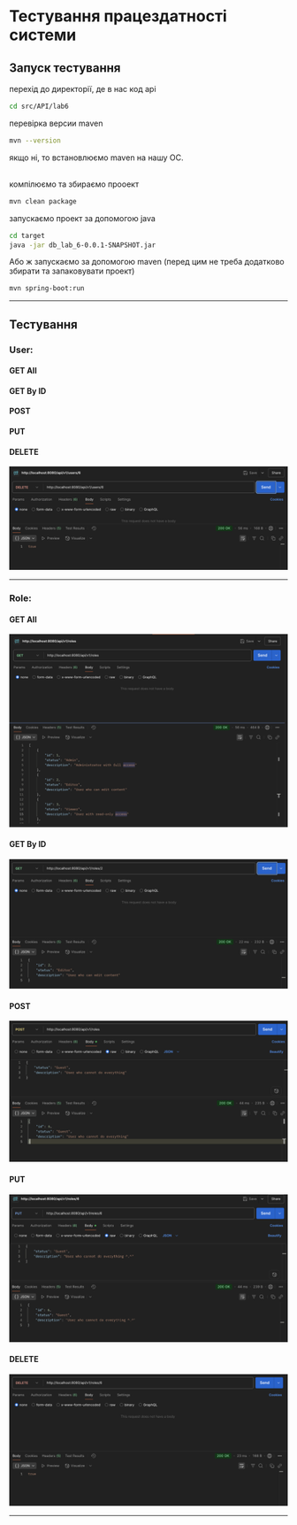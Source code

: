 # Тестування працездатності системи

## Запуск тестування

перехід до директорії, де в нас код api

```bash
cd src/API/lab6
```

перевірка версии maven

```bash
mvn --version
```

якщо ні, то встановлюємо maven на нашу ОС.
<br>
<br>

компілюємо та збираємо прооект

```bash
mvn clean package
```

запускаємо проект за допомогою java

```bash
cd target
java -jar db_lab_6-0.0.1-SNAPSHOT.jar
```

Або ж запускаємо за допомогою maven (перед цим не треба додатково збирати та запаковувати проект)
```bash
mvn spring-boot:run
```
<hr>

## Тестування

### User:

#### GET All
#### GET By ID
#### POST
#### PUT
#### DELETE
![UserDelete.png](..%2F..%2Fimages%2FUserDelete.png)
<hr>

### Role:

#### GET All
![RoleGetAll.png](..%2F..%2Fimages%2FRoleGetAll.png)
#### GET By ID
![RoleGetById.png](..%2F..%2Fimages%2FRoleGetById.png)
#### POST
![RolePost.png](..%2F..%2Fimages%2FRolePost.png)
#### PUT
![RolePut.png](..%2F..%2Fimages%2FRolePut.png)
#### DELETE
![RoleDelete.png](..%2F..%2Fimages%2FRoleDelete.png)
<hr>

